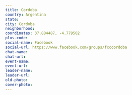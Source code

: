 ```yaml
---
title: Cordoba
country: Argentina
state: 
city: Cordoba
neighborhood: 
coordinates: 37.884487, -4.779502
plus-code:
social-name: Facebook
social-url: https://www.facebook.com/groups/fcccordoba
chat-name:
chat-url:
event-name:
event-url:
leader-name:
leader-url:
old-photo: 
cover-photo:
---
```

